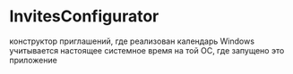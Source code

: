 # InvitesConfigurator
конструктор приглашений, где реализован календарь Windows
учитывается настоящее системное время на той ОС, где запущено это приложение  
